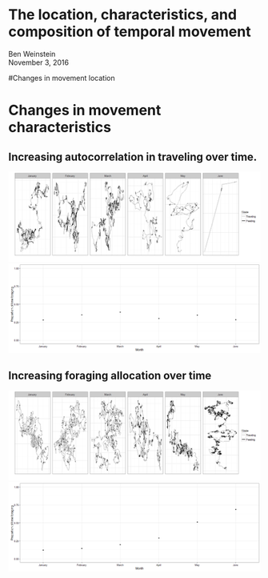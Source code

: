 # The location, characteristics, and composition of temporal movement
Ben Weinstein  
November 3, 2016  



#Changes in movement location

# Changes in movement characteristics

## Increasing autocorrelation in traveling over time. 

![](ThreeMove_files/figure-html/unnamed-chunk-2-1.png)<!-- -->![](ThreeMove_files/figure-html/unnamed-chunk-2-2.png)<!-- -->

## Increasing foraging allocation over time

![](ThreeMove_files/figure-html/unnamed-chunk-3-1.png)<!-- -->![](ThreeMove_files/figure-html/unnamed-chunk-3-2.png)<!-- -->

